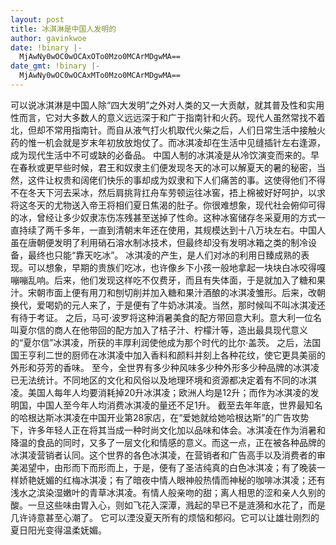 ```yaml
---
layout: post
title: 冰淇淋是中国人发明的
author: gavinkwoe
date: !binary |-
  MjAwNy0wOC0wOCAxOTo0Mzo0MCArMDgwMA==
date_gmt: !binary |-
  MjAwNy0wOC0wOCAxMTo0Mzo0MCArMDgwMA==
---
```

可以说冰淇淋是中国人除“四大发明”之外对人类的又一大贡献，就其普及性和实用性而言，它对大多数人的意义远远深于和广于指南针和火药。现代人虽然常找不着北，但却不常用指南针。而自从液气打火机取代火柴之后，人们日常生活中接触火药的惟一机会就是岁末年初放放炮仗了。而冰淇凌却在生活中见缝插针左右逢源，成为现代生活中不可或缺的必备品。
中国人制的冰淇凌是从冷饮演变而来的。早在春秋或更早些时候，君王和奴隶主们便发现冬天的冰可以解夏天的暑的秘密，当然，这件让权贵和阔佬们快乐的事却成为奴隶和下人们痛苦的事。这使得他们不得不在冬天下河去采冰，然后肩挑背扛舟车劳顿运往冰窖，捂上棉被好好呵护，以求将这冬天的尤物送入帝王将相们夏日焦渴的肚子。你很难想象，现代社会俯仰可得的冰，曾经让多少奴隶冻伤冻残甚至送掉了性命。这种冰窖储存冬采夏用的方式一直持续了两千多年，一直到清朝末年还在使用，其规模达到十八万块左右。中国人虽在唐朝便发明了利用硝石溶水制冰技术，但最终却没有发明冰箱之类的制冷设备，最终也只能“靠天吃冰”。
冰淇凌的产生，是人们对冰的利用日臻成熟的表现。可以想象，早期的贵族们吃冰，也许像乡下小孩一般地拿起一块块白冰咬得嘎嘣嘣乱响。后来，他们发现这样吃不仅费牙，而且有失体面，于是就加入了糖和果汁。宋朝市面上便有用刀和刨切削并加入糖和果汁酒酿的冰淇凌雏形。后来，改朝换代，爱喝奶的元人来了，于是便有了牛奶冰淇凌。当然，那时候叫不叫冰淇凌还有待于考证。
之后，马可·波罗将这种消暑美食的配方带回意大利。意大利一位名叫夏尔信的商人在他带回的配方加入了桔子汁、柠檬汁等，造出最具现代意义的“夏尔信”冰淇凌，所获的丰厚利润使他成为那个时代的比尔·盖茨。
之后，法国国王亨利二世的厨师在冰淇凌中加入香料和颜料并刻上各种花纹，使它更具美丽的外形和芬芳的香味。
至今，全世界有多少种风味多少种外形多少种品牌的冰淇凌已无法统计。不同地区的文化和风俗以及地理环境和资源都决定着有不同的冰淇凌。美国人每年人均要消耗掉20升冰淇凌；欧洲人均是12升；而作为冰淇凌的发明国，中国人至今年人均消费冰淇凌的量还不足1升。
截至去年年底，世界最知名的哈根达斯冰淇凌在中国开业第28家店，在“爱她就给她哈根达斯”的广告攻势下，许多年轻人正在将其当成一种时尚文化加以品味和体会。冰淇凌在作为消暑和降温的食品的同时，又多了一层文化和情感的意义。而这一点，正在被各种品牌的冰淇凌营销者认同。这个世界的各色冰淇凌，在营销者和广告高手以及消费者的审美渴望中，由形而下而形而上，于是，便有了圣洁纯真的白色冰淇凌；有了晚装一样娇艳妩媚的红梅冰淇凌；有了暗夜中情人眼神般热情而神秘的咖啡冰淇凌；还有浅水之滨染湿嫩叶的青草冰淇凌。有情人般亲吻的甜；离人相思的涩和亲人久别的酸。一旦这些味由胃入心，则如飞花入深潭，溅起的早已不是涟漪和水花了，而是几许诗意甚至心潮了。
它可以湮没夏天所有的烦恼和郁闷。它可以让雄壮刚烈的夏日阳光变得温柔妩媚。
